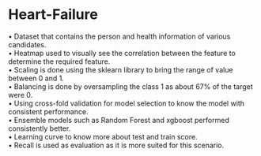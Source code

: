 # Heart-Failure

•	Dataset that contains the person and health information of various candidates.<br>
•	Heatmap used to visually see the correlation between the feature to determine the required feature.<br>
•	Scaling is done using the sklearn library to bring the range of value between 0 and 1.<br>
•	Balancing is done by oversampling the class 1 as about 67% of the target were 0.<br>
•	Using cross-fold validation for model selection to know the model with consistent performance.<br>
•	Ensemble models such as Random Forest and xgboost performed consistently better.<br>
•	Learning curve to know more about test and train score.<br>
•	Recall is used as evaluation as it is more suited for this scenario.<br>
